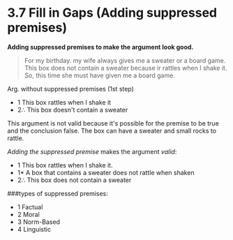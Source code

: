 # 3.7 Fill in Gaps (Adding suppressed premises)

**Adding suppressed premises to make the argument look good.**

> For my birthday. my wife always gives me a sweater or a board game.
This box does not contain a sweater because ir rattles when I shake it.
So, this time she must have given me a board game.

Arg. without suppressed premises (1st step)
- 1 This box rattles when I shake it
- 2∴ This box doesn't contain a sweater

This argument is not valid because it's possible for the premise to be true and the conclusion false. The box can have a sweater and small rocks to rattle.

*Adding the suppressed premise* makes the argument *valid*:

- 1 This box rattles when I shake it.
- 1* A box that contains a sweater does not rattle when shaken
- 2∴ This box does not contain a sweater

###types of suppressed premises:
- 1 Factual
- 2 Moral 
- 3 Norm-Based
- 4 Linguistic
